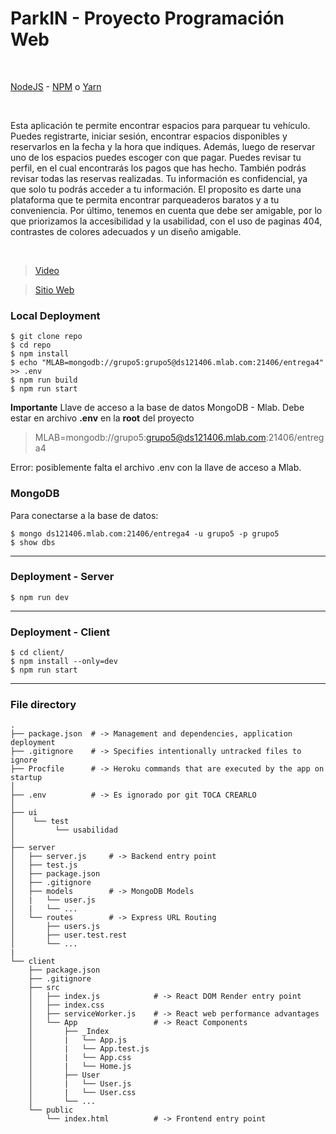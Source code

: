 
# ParkIN - Proyecto Programación Web

<br/>

[NodeJS](https://nodejs.org/en/) - [NPM](https://www.npmjs.com/get-npm) o [Yarn](https://yarnpkg.com/en/docs/install#mac-stable)

<br/>

Esta aplicación te permite encontrar espacios para parquear tu vehículo. Puedes registrarte, iniciar sesión, encontrar espacios disponibles y reservarlos en la fecha y la hora que indiques. Además, luego de reservar uno de los espacios puedes escoger con que pagar. Puedes revisar tu perfil, en el cual encontrarás los pagos que has hecho. También podrás revisar todas las reservas realizadas. Tu información es confidencial, ya que solo tu podrás acceder a tu información. El proposito es darte una plataforma que te permita encontrar parqueaderos baratos y a tu conveniencia. Por último, tenemos en cuenta que debe ser amigable, por lo que priorizamos la accesibilidad y la usabilidad, con el uso de paginas 404, contrastes de colores adecuados y un diseño amigable.



<br/>


> [Video](https://youtu.be/HX2d2zLJNWg)

> [Sitio Web](https://parkin-web.herokuapp.com)


### Local Deployment

```ssh
$ git clone repo
$ cd repo
$ npm install
$ echo "MLAB=mongodb://grupo5:grupo5@ds121406.mlab.com:21406/entrega4" >> .env
$ npm run build
$ npm run start
``` 

**Importante** Llave de acceso a la base de datos MongoDB - Mlab. Debe estar en archivo **.env** en la **root** del proyecto
> MLAB=mongodb://grupo5:grupo5@ds121406.mlab.com:21406/entrega4


Error: posiblemente falta el archivo .env con la llave de acceso a Mlab. <br/>

### MongoDB

Para conectarse a la base de datos:

```ssh
$ mongo ds121406.mlab.com:21406/entrega4 -u grupo5 -p grupo5
$ show dbs
``` 




<hr/>



### Deployment - Server


```ssh
$ npm run dev
``` 


<hr/>


### Deployment - Client


```ssh
$ cd client/
$ npm install --only=dev
$ npm run start
``` 


<hr/>




### File directory

```ssh
.
├── package.json  # -> Management and dependencies, application deployment
├── .gitignore    # -> Specifies intentionally untracked files to ignore
├── Procfile      # -> Heroku commands that are executed by the app on startup
│
├── .env          # -> Es ignorado por git TOCA CREARLO 
│
├── ui
│    └── test
│         └── usabilidad
│
├── server
│   ├── server.js     # -> Backend entry point
│   ├── test.js
│   ├── package.json
│   ├── .gitignore
│   ├── models        # -> MongoDB Models
│   |   └── user.js
│   |   └── ...
│   └── routes        # -> Express URL Routing
│       ├── users.js
│       ├── user.test.rest
│       └── ...
|
└── client
    ├── package.json
    ├── .gitignore
    ├── src
    │   ├── index.js            # -> React DOM Render entry point
    │   ├── index.css
    │   ├── serviceWorker.js    # -> React web performance advantages
    │   └── App                 # -> React Components
    │       ├── _Index
    │       |   └── App.js
    │       |   └── App.test.js
    │       |   └── App.css
    │       |   └── Home.js
    │       ├── User
    │       |   └── User.js
    │       |   └── User.css
    │       └── ...
    └── public
        └── index.html          # -> Frontend entry point

    
``` 

